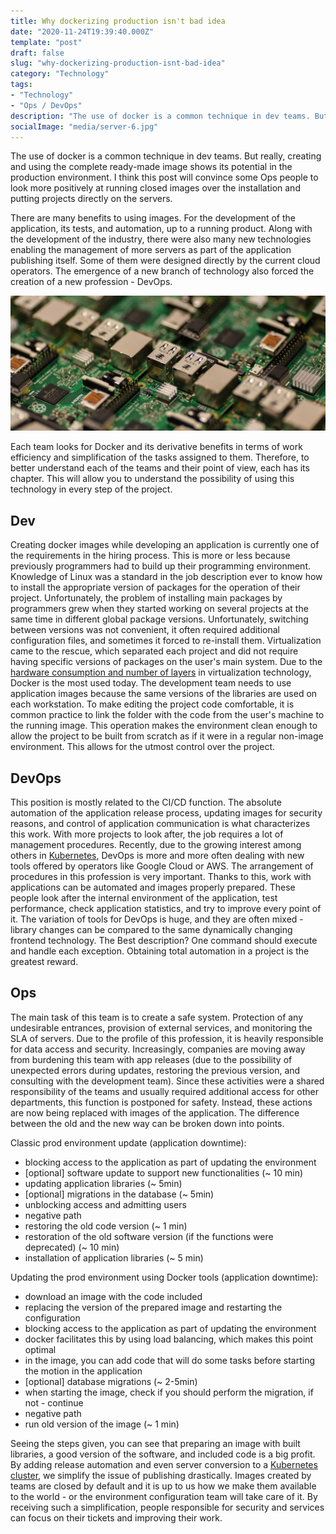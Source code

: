 ```yaml
---
title: Why dockerizing production isn't bad idea
date: "2020-11-24T19:39:40.000Z"
template: "post"
draft: false
slug: "why-dockerizing-production-isnt-bad-idea"
category: "Technology"
tags:
- "Technology"
- "Ops / DevOps"
description: "The use of docker is a common technique in dev teams. But really, creating and using the complete ready-made image shows its potential in the production environment. I think this post will convince some Ops to look more positively at running closed images over the installation and putting projects directly on the servers"
socialImage: "media/server-6.jpg"
---
```

The use of docker is a common technique in dev teams. But really, creating and using the complete ready-made image shows its potential in the production environment. I think this post will convince some Ops people to look more positively at running closed images over the installation and putting projects directly on the servers.

There are many benefits to using images. For the development of the application, its tests, and automation, up to a running product. Along with the development of the industry, there were also many new technologies enabling the management of more servers as part of the application publishing itself. Some of them were designed directly by the current cloud operators. The emergence of a new branch of technology also forced the creation of a new profession - DevOps.

![Birth of DevOps](/media/server-6.jpg)

Each team looks for Docker and its derivative benefits in terms of work efficiency and simplification of the tasks assigned to them. Therefore, to better understand each of the teams and their point of view, each has its chapter. This will allow you to understand the possibility of using this technology in every step of the project.

## Dev
Creating docker images while developing an application is currently one of the requirements in the hiring process. This is more or less because previously programmers had to build up their programming environment. Knowledge of Linux was a standard in the job description ever to know how to install the appropriate version of packages for the operation of their project. Unfortunately, the problem of installing main packages by programmers grew when they started working on several projects at the same time in different global package versions. Unfortunately, switching between versions was not convenient, it often required additional configuration files, and sometimes it forced to re-install them. Virtualization came to the rescue, which separated each project and did not require having specific versions of packages on the user's main system. Due to the [hardware consumption and number of layers](https://geekflare.com/docker-vs-virtual-machine/) in virtualization technology, Docker is the most used today.
The development team needs to use application images because the same versions of the libraries are used on each workstation. To make editing the project code comfortable, it is common practice to link the folder with the code from the user's machine to the running image. This operation makes the environment clean enough to allow the project to be built from scratch as if it were in a regular non-image environment. This allows for the utmost control over the project.

## DevOps
This position is mostly related to the CI/CD function. The absolute automation of the application release process, updating images for security reasons, and control of application communication is what characterizes this work. With more projects to look after, the job requires a lot of management procedures. Recently, due to the growing interest among others in [Kubernetes](https://kubernetes.io/), DevOps is more and more often dealing with new tools offered by operators like Google Cloud or AWS.
The arrangement of procedures in this profession is very important. Thanks to this, work with applications can be automated and images properly prepared. These people look after the internal environment of the application, test performance, check application statistics, and try to improve every point of it. The variation of tools for DevOps is huge, and they are often mixed - library changes can be compared to the same dynamically changing frontend technology. The Best description? One command should execute and handle each exception. Obtaining total automation in a project is the greatest reward.

## Ops
The main task of this team is to create a safe system. Protection of any undesirable entrances, provision of external services, and monitoring the SLA of servers. Due to the profile of this profession, it is heavily responsible for data access and security. Increasingly, companies are moving away from burdening this team with app releases (due to the possibility of unexpected errors during updates, restoring the previous version, and consulting with the development team). Since these activities were a shared responsibility of the teams and usually required additional access for other departments, this function is postponed for safety. Instead, these actions are now being replaced with images of the application. The difference between the old and the new way can be broken down into points.

Classic prod environment update (application downtime):
- blocking access to the application as part of updating the environment
- [optional] software update to support new functionalities (~ 10 min)
- updating application libraries (~ 5min)
- [optional] migrations in the database (~ 5min)
- unblocking access and admitting users
- negative path
- restoring the old code version (~ 1 min)
- restoration of the old software version (if the functions were deprecated) (~ 10 min)
- installation of application libraries (~ 5 min)

Updating the prod environment using Docker tools (application downtime):
- download an image with the code included
- replacing the version of the prepared image and restarting the configuration
- blocking access to the application as part of updating the environment
- docker facilitates this by using load balancing, which makes this point optimal
- in the image, you can add code that will do some tasks before starting the motion in the application
- [optional] database migrations (~ 2-5min)
- when starting the image, check if you should perform the migration, if not - continue
- negative path
- run old version of the image (~ 1 min)

Seeing the steps given, you can see that preparing an image with built libraries, a good version of the software, and included code is a big profit. By adding release automation and even server conversion to a [Kubernetes cluster](https://kubernetes.io/docs/concepts/overview/what-is-kubernetes/), we simplify the issue of publishing drastically. Images created by teams are closed by default and it is up to us how we make them available to the world - or the environment configuration team will take care of it. By receiving such a simplification, people responsible for security and services can focus on their tickets and improving their work.